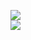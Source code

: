[![](https://img.shields.io/badge/Made%20With-Github%20Spray-lightgrey.svg?style=for-the-badge&logo=github)](https://github.com/Annihil/github-spray#2294)  
[![](https://i.imgur.com/2DrTn0Z.gif)](https://github.com/Annihil/github-spray)